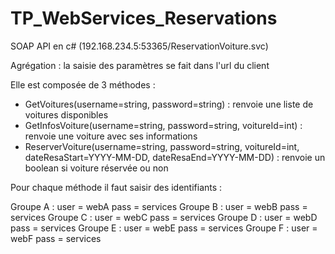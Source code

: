 # TP_WebServices_Reservations

SOAP API en c# (192.168.234.5:53365/ReservationVoiture.svc)

Agrégation : la saisie des paramètres se fait dans l'url du client

Elle est composée de 3 méthodes :
- GetVoitures(username=string, password=string) : renvoie une liste de voitures disponibles
- GetInfosVoiture(username=string, password=string, voitureId=int) : renvoie une voiture avec ses informations 
- ReserverVoiture(username=string, password=string, voitureId=int, dateResaStart=YYYY-MM-DD, dateResaEnd=YYYY-MM-DD) : renvoie un boolean si voiture réservée ou non

Pour chaque méthode il faut saisir des identifiants :

Groupe A : user = webA pass = services
Groupe B : user = webB pass = services
Groupe C : user = webC pass = services
Groupe D : user = webD pass = services
Groupe E : user = webE pass = services
Groupe F : user = webF pass = services

